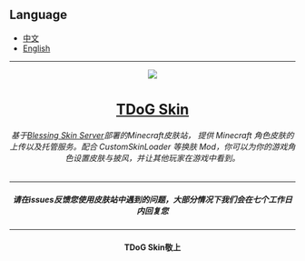 ## Language

- [中文](README.md)
- [English](README_en.md)
---
<div align=center><img src="https://github.com/615303619/TDoG-Skin/assets/71170887/d75b3ddf-6ec5-4bc7-afe0-092385d9279b"></div>

  # <div align="center" style="font-size:25px">[TDoG Skin](https://skin.tdogmc.top/)</div>
###### <p align="center">基于[Blessing Skin Server](https://github.com/bs-community/blessing-skin-server)部署的Minecraft皮肤站， 提供 Minecraft 角色皮肤的上传以及托管服务。配合 CustomSkinLoader 等换肤 Mod，你可以为你的游戏角色设置皮肤与披风，并让其他玩家在游戏中看到。</p >  
---
  ##### <p align="center">请在issues反馈您使用皮肤站中遇到的问题，大部分情况下我们会在七个工作日内回复您</p >

---
  
  #### <p align="center"> TDoG Skin敬上 </p >


